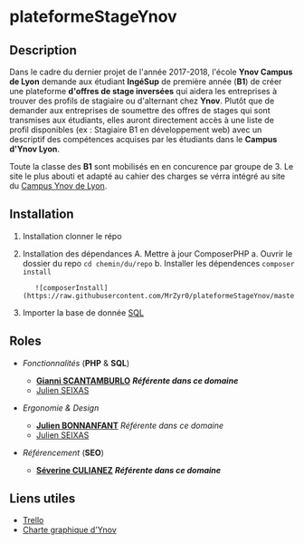 # plateformeStageYnov

## Description

Dans le cadre du dernier projet de l'année 2017-2018, l'école **Ynov Campus de Lyon** demande aux étudiant **IngéSup** de première année (**B1**) de créer une plateforme **d'offres de stage inversées** qui aidera les entreprises à trouver des profils de stagiaire ou d'alternant chez **Ynov**.
Plutôt que de demander aux entreprises de soumettre des offres de stages qui sont transmises aux étudiants, elles auront directement accès à une liste de profil disponibles (ex : Stagiaire B1 en développement web) avec un descriptif des compétences acquises par les étudiants dans le **Campus d'Ynov Lyon**.
Toute la classe des **B1** sont mobilisés en en concurence par groupe de 3. Le site le plus abouti et adapté au cahier des charges se vérra intégré au site du [Campus Ynov de Lyon](http://ynovlyon.com).

## Installation

1. Installation clonner le répo
2. Installation des dépendances
	A. Mettre à jour ComposerPHP
		a. Ouvrir le dossier du repo ```cd chemin/du/repo```
		b. Installer les dépendences ```composer install```


		  ![composerInstall](https://raw.githubusercontent.com/MrZyr0/plateformeStageYnov/master/public/img/screenInstall/composerInstall.PNG)



3. Importer la base de donnée [SQL](https://raw.githubusercontent.com/MrZyr0/plateformeStageYnov/master/docs/SQL/offre_stage_inverse.sql)








## Roles

* _Fonctionnalités_ (**PHP** & **SQL**)
	* **[Gianni SCANTAMBURLO](https://github.com/XDayonline)** _**Référente dans ce domaine**_
	* [Julien SEIXAS](https://github.com/MrZyr0)

* _Ergonomie & Design_
	* **[Julien BONNANFANT](#)** _Référente dans ce domaine_
	* [Julien SEIXAS](https://github.com/MrZyr0)

* _Référencement_ (**SEO**)
	* **[Séverine CULIANEZ](https://github.com/Severinec)** _**Référente dans ce domaine**_



## Liens utiles

* [Trello](https://trello.com/b/97WtxYfl/plateformestageynov)
* [Charte graphique d'Ynov](https://brand.ynov.com)
